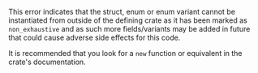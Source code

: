 This error indicates that the struct, enum or enum variant cannot be
instantiated from outside of the defining crate as it has been marked
as `non_exhaustive` and as such more fields/variants may be added in
future that could cause adverse side effects for this code.

It is recommended that you look for a `new` function or equivalent in the
crate's documentation.
